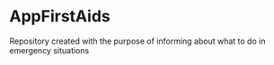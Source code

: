 # AppFirstAids
Repository created with the purpose of informing about what to do in emergency situations
